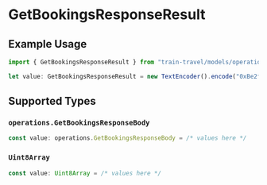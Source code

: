 # GetBookingsResponseResult

## Example Usage

```typescript
import { GetBookingsResponseResult } from "train-travel/models/operations";

let value: GetBookingsResponseResult = new TextEncoder().encode("0xBe2fec3bEA");
```

## Supported Types

### `operations.GetBookingsResponseBody`

```typescript
const value: operations.GetBookingsResponseBody = /* values here */
```

### `Uint8Array`

```typescript
const value: Uint8Array = /* values here */
```

